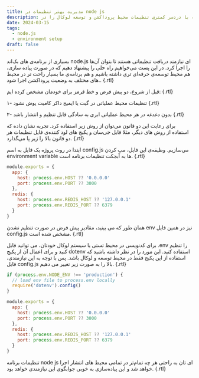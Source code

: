 ```yaml
---
title: مدیریت بهتر تنظیمات در node js
description: چگونه با دردسر کمتری تنظیمات محیط پروداکشن و توسعه لوکال را در node js پیاده‌سازی کنیم
date: 2024-03-15
tags:
  - node.js
  - environment setup
draft: false
---
```

بسیاری از برنامه‌ی های بک‌اند node.js ای نیازمند دریافت تنظیماتی هستند تا بتوان آن‌ها را اجرا کرد. در این پست می‌خواهیم راه حلی را پیشنهاد دهیم که در صورت پیاده سازی، هم محیط توسعه‌ی حرفه‌ای تری داشته باشیم و هم برنامه‌ی ما بسیار راحت‌ تر در محیط های مختلف به وضعیت پروداکشن اجرا شود.. {.rtl}

قبل از شروع، دو پیش فرض و خط قرمز برای خودمان مشخص کرده ایم: {.rtl}

۱- تنظیمات محیط عملیاتی در گیت یا ایمیج داکر کامیت پوش نشود {.rtl}

۲- بدون دغدغه در هر محیط عملیاتی ابری به سادگی قابل تنظیم و انتشار باشد {.rtl}

برای رعایت این دو قانون می‌توان از روش زیر استفاده کرد. تجربه نشان داده که استفاده از روش های دیگر، مثلا فایل جی‌سان و پکیج های لود کننده‌ی فایل  تنظیمات هر دو قانون بالا را زیر پا می‌گذارد. {.rtl}

ابتدا در روت پروژه یک فایل به اسم config.js می‌سازیم. وظیفه‌ی این فایل، مپ کردن environment variable ها به آبجکت تنظیمات برنامه است. {.rtl}

```js
module.exports = {
  app: {
    host: process.env.HOST ?? '0.0.0.0'
    port: process.env.PORT ?? 3000
  },
  redis: {
    host: process.env.REDIS_HOST ?? '127.0.0.1'
    port: process.env.REDIS_PORT ?? 6379
  }
}
```
همان طور که می بینید، مقادیر پیش فرض در صورت تنظیم نشدن env نیز در همین فایل config.js مشخص شده است. {.rtl}

برای کدنویسی در محیط تستی یا سیستم لوکال خودتان، می توانید فایل .env را تنظیم کنید و برای اعمال آن از پکیج dotenv استفاده کنید. این مورد را در نظر داشته باشید که استفاده از این پکیج فقط در محیط توسعه و لوکال باشد. پس با توجه به این نیازمندی، فایل config.js بالا را به صورت زیر تغییر می دهیم. {.rtl}

```js
if (process.env.NODE_ENV !== 'production') {
  // load env file to process.env locally
  require('dotenv').config()
}

module.exports = {
  app: {
    host: process.env.HOST ?? '0.0.0.0'
    port: process.env.PORT ?? 3000
  },
  redis: {
    host: process.env.REDIS_HOST ?? '127.0.0.1'
    port: process.env.REDIS_PORT ?? 6379
  }
}
```
تنظیمات برنامه‌ node js ای تان به راحتی هر چه تمام‌تر در تمامی محیط های انتشار اجرا خواهد شد و این پیاده‌سازی به خوبی جوابگوی این نیازمندی خواهد بود. {.rtl}